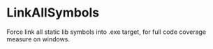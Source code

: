 # LinkAllSymbols
Force link all static lib symbols into .exe target, for full code coverage measure on windows.
